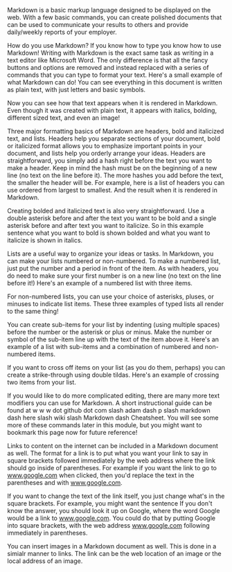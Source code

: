 Markdown is a basic markup language designed to be displayed on the web. With a few basic commands, you can create polished documents that can be used to communicate your results to others and provide daily/weekly reports of your employer.

How do you use Markdown? If you know how to type you know how to use Markdown! Writing with Markdown is the exact same task as writing in a text editor like Microsoft Word. The only difference is that all the fancy buttons and options are removed and instead replaced with a series of commands that you can type to format your text. Here's a small example of what Markdown can do! You can see everything in this document is written as plain text, with just letters and basic symbols.

Now you can see how that text appears when it is rendered in Markdown. Even though it was created with plain text, it appears with italics, bolding, different sized text, and even an image!

Three major formatting basics of Markdown are headers, bold and italicized text, and lists. Headers help you separate sections of your document, bold or italicized format allows you to emphasize important points in your document, and lists help you orderly arrange your ideas. Headers are straightforward, you simply add a hash right before the text you want to make a header. Keep in mind the hash must be on the beginning of a new line (no text on the line before it). The more hashes you add before the text, the smaller the header will be. For example, here is a list of headers you can use ordered from largest to smallest. And the result when it is rendered in Markdown.

Creating bolded and italicized text is also very straightforward. Use a double asterisk before and after the text you want to be bold and a single asterisk before and after text you want to italicize. So in this example sentence what you want to bold is shown bolded and what you want to italicize is shown in italics.

Lists are a useful way to organize your ideas or tasks. In Markdown, you can make your lists numbered or non-numbered. To make a numbered list, just put the number and a period in front of the item. As with headers, you do need to make sure your first number is on a new line (no text on the line before it!) Here's an example of a numbered list with three items.

For non-numbered lists, you can use your choice of asterisks, pluses, or minuses to indicate list items. These three examples of typed lists all render to the same thing!

You can create sub-items for your list by indenting (using multiple spaces) before the number or the asterisk or plus or minus. Make the number or symbol of the sub-item line up with the text of the item above it. Here's an example of a list with sub-items and a combination of numbered and non-numbered items.

If you want to cross off items on your list (as you do them, perhaps) you can create a strike-through using double tildas. Here's an example of crossing two items from your list.

If you would like to do more complicated editing, there are many more text modifiers you can use for Markdown. A short instructional guide can be found at w w w dot github dot com slash adam dash p slash markdown dash here slash wiki slash Markdown dash Cheatsheet. You will see some more of these commands later in this module, but you might want to bookmark this page now for future reference!

Links to content on the internet can be included in a Markdown document as well. The format for a link is to put what you want your link to say in square brackets followed immediately by the web address where the link should go inside of parentheses. For example if you want the link to go to www.google.com when clicked, then you'd replace the text in the parentheses and with www.google.com.

If you want to change the text of the link itself, you just change what's in the square brackets. For example, you might want the sentence If you don't know the answer, you should look it up on Google, where the word Google would be a link to www.google.com. You could do that by putting Google into square brackets, with the web address www.google.com following immediately in parentheses.

You can insert images in a Markdown document as well. This is done in a simialr manner to links. The link can be the web location of an image or the local address of an image.